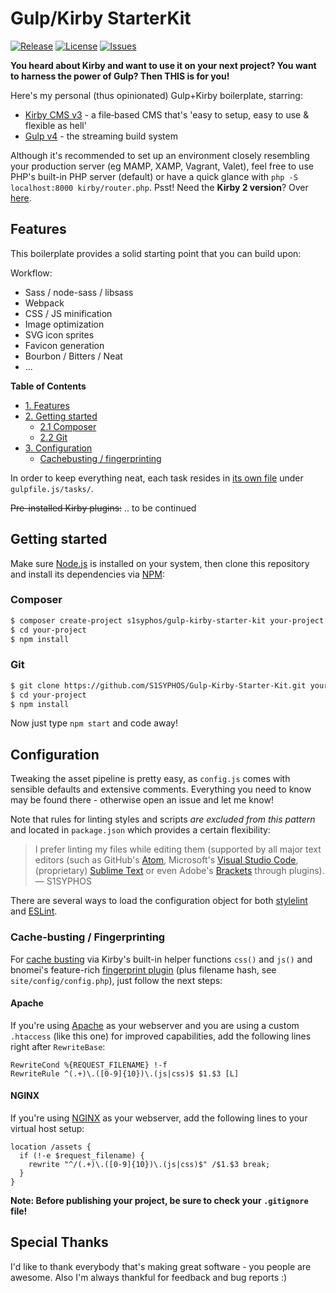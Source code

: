 # Gulp/Kirby StarterKit
[![Release](https://img.shields.io/github/release/S1SYPHOS/Gulp-Kirby-Starter-Kit.svg)](https://github.com/S1SYPHOS/Gulp-Kirby-Starter-Kit/releases) [![License](https://img.shields.io/github/license/S1SYPHOS/Gulp-Kirby-Starter-Kit.svg)](https://github.com/S1SYPHOS/Gulp-Kirby-Starter-Kit/blob/master/LICENSE) [![Issues](https://img.shields.io/github/issues/S1SYPHOS/Gulp-Kirby-Starter-Kit.svg)](https://github.com/S1SYPHOS/Gulp-Kirby-Starter-Kit/issues)

**You heard about Kirby and want to use it on your next project? You want to harness the power of Gulp? Then THIS is for you!**

Here's my personal (thus opinionated) Gulp+Kirby boilerplate, starring:
- [Kirby CMS v3](https://getkirby.com) - a file‑based CMS that's 'easy to setup, easy to use & flexible as hell'
- [Gulp v4](http://gulpjs.com) - the streaming build system

Although it's recommended to set up an environment closely resembling your production server (eg MAMP, XAMP, Vagrant, Valet), feel free to use PHP's built-in PHP server (default) or have a quick glance with `php -S localhost:8000 kirby/router.php`. Psst! Need the **Kirby 2 version**? Over [here](https://github.com/S1SYPHOS/Gulp-Kirby-Starter-Kit/tree/legacy).

## Features
This boilerplate provides a solid starting point that you can build upon:

Workflow:
- Sass / node-sass / libsass
- Webpack
- CSS / JS minification
- Image optimization
- SVG icon sprites
- Favicon generation
- Bourbon / Bitters / Neat
- ...

**Table of Contents**
- [1. Features](#features)
- [2. Getting started](#getting-started)
  - [2.1 Composer](#composer)
  - [2.2 Git](#git)
- [3. Configuration](#configuration)
  - [Cachebusting / fingerprinting](#cache-busting--fingerprinting)



In order to keep everything neat, each task resides in [its own file](https://gulpjs.com/docs/en/getting-started/javascript-and-gulpfiles#splitting-a-gulpfile) under `gulpfile.js/tasks/`.

~~Pre-installed Kirby plugins:~~
.. to be continued

## Getting started
Make sure [Node.js](http://nodejs.org) is installed on your system, then clone this repository and install its dependencies via [NPM](https://npmjs.org):

### Composer

```bash
$ composer create-project s1syphos/gulp-kirby-starter-kit your-project
$ cd your-project
$ npm install
```

### Git

```bash
$ git clone https://github.com/S1SYPHOS/Gulp-Kirby-Starter-Kit.git your-project
$ cd your-project
$ npm install
```

Now just type `npm start` and code away!

## Configuration
Tweaking the asset pipeline is pretty easy, as `config.js` comes with sensible defaults and extensive comments. Everything you need to know may be found there - otherwise open an issue and let me know!

Note that rules for linting styles and scripts *are excluded from this pattern* and located in `package.json` which provides a certain flexibility:

> I prefer linting my files while editing them (supported by all major text editors (such as GitHub's [Atom](https://atom.io), Microsoft's [Visual Studio Code](https://code.visualstudio.com), (proprietary) [Sublime Text](https://www.sublimetext.com) or even Adobe's [Brackets](http://brackets.io) through plugins).
> — S1SYPHOS

There are several ways to load the configuration object for both [stylelint](https://stylelint.io/user-guide/configuration/#loading-the-configuration-object) and [ESLint](https://eslint.org/docs/user-guide/configuring#configuring-eslint).

### Cache-busting / Fingerprinting
For [cache busting](https://www.keycdn.com/support/what-is-cache-busting) via Kirby's built-in helper functions `css()` and `js()` and bnomei's feature-rich [fingerprint plugin](https://github.com/bnomei/kirby3-fingerprint) (plus filename hash, see `site/config/config.php`), just follow the next steps:

#### Apache
If you're using [Apache](http://httpd.apache.org/) as your webserver and you are using a custom `.htaccess` (like this one) for improved capabilities, add the following lines right after `RewriteBase`:

```text
RewriteCond %{REQUEST_FILENAME} !-f
RewriteRule ^(.+)\.([0-9]{10})\.(js|css)$ $1.$3 [L]
```

#### NGINX
If you're using [NGINX](https://nginx.org/en/) as your webserver, add the following lines to your virtual host setup:

```text
location /assets {
  if (!-e $request_filename) {
    rewrite "^/(.+)\.([0-9]{10})\.(js|css)$" /$1.$3 break;
  }
}
```

**Note: Before publishing your project, be sure to check your `.gitignore` file!**

## Special Thanks
I'd like to thank everybody that's making great software - you people are awesome. Also I'm always thankful for feedback and bug reports :)
